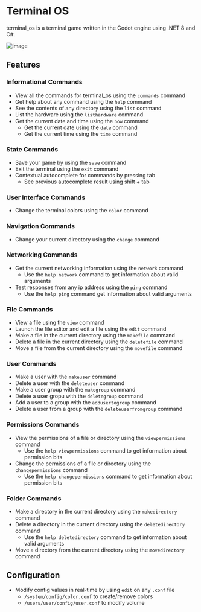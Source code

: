 # Terminal OS
terminal_os is a terminal game written in the Godot engine using .NET 8 and C#.

![image](https://github.com/user-attachments/assets/4d4f92c8-3938-4590-8a6f-7b5dafccfe3b)

## Features
### Informational Commands
- View all the commands for terminal_os using the `commands` command
- Get help about any command using the `help` command
- See the contents of any directory using the `list` command
- List the hardware using the `listhardware` command
- Get the current date and time using the `now` command
    - Get the current date using the `date` command
    - Get the current time using the `time` command

### State Commands
- Save your game by using the `save` command
- Exit the terminal using the `exit` command
- Contextual autocomplete for commands by pressing tab
    - See previous autocomplete result using shift + tab

### User Interface Commands
- Change the terminal colors using the `color` command

### Navigation Commands
- Change your current directory using the `change` command

### Networking Commands
- Get the current networking information using the `network` command
    - Use the `help network` command to get information about valid arguments
- Test responses from any ip address using the `ping` command
    - Use the `help ping` command get information about valid arguments

### File Commands
- View a file using the `view` command
- Launch the file editor and edit a file using the `edit` command
- Make a file in the current directory using the `makefile` command
- Delete a file in the current directory using the `deletefile` command
- Move a file from the current directory using the `movefile` command

### User Commands
- Make a user with the `makeuser` command
- Delete a user with the `deleteuser` command
- Make a user group with the `makegroup` command
- Delete a user gropu with the `deletegroup` command
- Add a user to a group with the `addusertogroup` command
- Delete a user from a group with the `deleteuserfromgroup` command

### Permissions Commands
- View the permissions of a file or directory using the `viewpermissions` command
    - Use the `help viewpermissions` command to get information about permission bits
- Change the permissions of a file or directory using the `changepermissions` command
    - Use the `help changepermissions` command to get information about permission bits

### Folder Commands
- Make a directory in the current directory using the `makedirectory` command
- Delete a directory in the current directory using the `deletedirectory` command
    - Use the `help deletedirectory` command to get information about valid arguments
- Move a directory from the current directory using the `movedirectory` command

## Configuration
- Modify config values in real-time by using `edit` on any `.conf` file
    - `/system/config/color.conf` to create/remove colors
    - `/users/user/config/user.conf` to modify volume